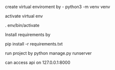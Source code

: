 
#
create virtual enviroment by -  python3  -m venv venv

activate virtual env 

. env/bin/activate

Install requirements by 

pip install -r requirements.txt

run project by python manage.py runserver


can access api on 127.0.0.1:8000

